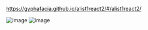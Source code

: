 https://gyphafacia.github.io/alist1react2/#/alist1react2/

![image](https://user-images.githubusercontent.com/56315523/160499517-36c7b574-3536-4f31-8a30-67c5471428c2.png)
![image](https://user-images.githubusercontent.com/56315523/160499617-b9550c29-c714-4194-aa1b-15e01283f730.png)

